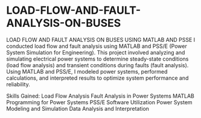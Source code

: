 # LOAD-FLOW-AND-FAULT-ANALYSIS-ON-BUSES
LOAD FLOW AND FAULT ANALYSIS ON BUSES USING MATLAB AND PSSE
I conducted load flow and fault analysis using MATLAB and PSS/E (Power System Simulation for Engineering). This project involved analyzing and simulating electrical power systems to determine steady-state conditions (load flow analysis) and transient conditions during faults (fault analysis). Using MATLAB and PSS/E, I modeled power systems, performed calculations, and interpreted results to optimize system performance and reliability.

Skills Gained:
Load Flow Analysis
Fault Analysis in Power Systems
MATLAB Programming for Power Systems
PSS/E Software Utilization
Power System Modeling and Simulation
Data Analysis and Interpretation

